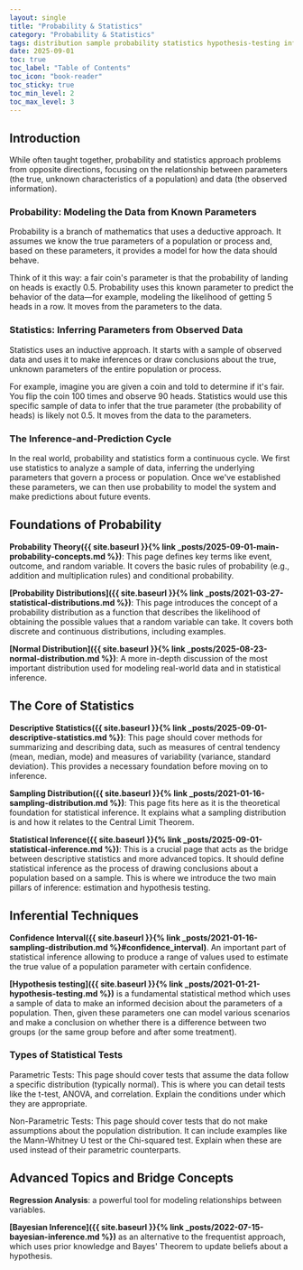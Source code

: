 ```yaml
---
layout: single
title: "Probability & Statistics"
category: "Probability & Statistics"
tags: distribution sample probability statistics hypothesis-testing inference
date: 2025-09-01
toc: true
toc_label: "Table of Contents"
toc_icon: "book-reader"
toc_sticky: true
toc_min_level: 2
toc_max_level: 3
---
```


## Introduction

While often taught together, probability and statistics approach problems from opposite directions, focusing on the relationship between parameters (the true, unknown characteristics of a population) and data (the observed information).

### Probability: Modeling the Data from Known Parameters

Probability is a branch of mathematics that uses a deductive approach. It assumes we know the true parameters of a population or process and, based on these parameters, it provides a model for how the data should behave.

Think of it this way: a fair coin's parameter is that the probability of landing on heads is exactly 0.5. Probability uses this known parameter to predict the behavior of the data—for example, modeling the likelihood of getting 5 heads in a row. It moves from the parameters to the data.

### Statistics: Inferring Parameters from Observed Data

Statistics uses an inductive approach. It starts with a sample of observed data and uses it to make inferences or draw conclusions about the true, unknown parameters of the entire population or process.

For example, imagine you are given a coin and told to determine if it's fair. You flip the coin 100 times and observe 90 heads. Statistics would use this specific sample of data to infer that the true parameter (the probability of heads) is likely not 0.5. It moves from the data to the parameters.

### The Inference-and-Prediction Cycle

In the real world, probability and statistics form a continuous cycle. We first use statistics to analyze a sample of data, inferring the underlying parameters that govern a process or population. Once we've established these parameters, we can then use probability to model the system and make predictions about future events.

## Foundations of Probability

**Probability Theory({{ site.baseurl }}{% link _posts/2025-09-01-main-probability-concepts.md %})**: This page defines key terms like event, outcome, and random variable. It covers the basic rules of probability (e.g., addition and multiplication rules) and conditional probability.

**[Probability Distributions]({{ site.baseurl }}{% link _posts/2021-03-27-statistical-distributions.md %})**: This page introduces the concept of a probability distribution as a function that describes the likelihood of obtaining the possible values that a random variable can take. It covers both discrete and continuous distributions, including examples.

**[Normal Distribution]({{ site.baseurl }}{% link _posts/2025-08-23-normal-distribution.md %})**: A more in-depth discussion of the most important distribution used for modeling real-world data and in statistical inference.

## The Core of Statistics

**Descriptive Statistics({{ site.baseurl }}{% link _posts/2025-09-01-descriptive-statistics.md %})**: This page should cover methods for summarizing and describing data, such as measures of central tendency (mean, median, mode) and measures of variability (variance, standard deviation). This provides a necessary foundation before moving on to inference.

**Sampling Distribution({{ site.baseurl }}{% link _posts/2021-01-16-sampling-distribution.md %})**: This page fits here as it is the theoretical foundation for statistical inference. It explains what a sampling distribution is and how it relates to the Central Limit Theorem.

**Statistical Inference({{ site.baseurl }}{% link _posts/2025-09-01-statistical-inference.md %})**: This is a crucial page that acts as the bridge between descriptive statistics and more advanced topics. It should define statistical inference as the process of drawing conclusions about a population based on a sample. This is where we introduce the two main pillars of inference: estimation and hypothesis testing.

## Inferential Techniques

**Confidence Interval({{ site.baseurl }}{% link _posts/2021-01-16-sampling-distribution.md %}#confidence_interval)**. An important part of statistical inference allowing to produce a range of values used to estimate the true value of a population parameter with certain confidence.

**[Hypothesis testing]({{ site.baseurl }}{% link _posts/2021-01-21-hypothesis-testing.md %})** is a fundamental statistical method which uses a sample of data to make an informed decision about the parameters of a population. Then, given these parameters one can model various scenarios and make a conclusion on whether there is a difference between two groups (or the same group before and after some treatment). 

### Types of Statistical Tests

Parametric Tests: This page should cover tests that assume the data follow a specific distribution (typically normal). This is where you can detail tests like the t-test, ANOVA, and correlation. Explain the conditions under which they are appropriate.

Non-Parametric Tests: This page should cover tests that do not make assumptions about the population distribution. It can include examples like the Mann-Whitney U test or the Chi-squared test. Explain when these are used instead of their parametric counterparts.

## Advanced Topics and Bridge Concepts

**Regression Analysis**: a powerful tool for modeling relationships between variables.

**[Bayesian Inference]({{ site.baseurl }}{% link _posts/2022-07-15-bayesian-inference.md %})** as an alternative to the frequentist approach, which uses prior knowledge and Bayes' Theorem to update beliefs about a hypothesis.
